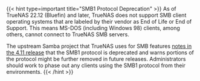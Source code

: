 &NewLine;

{{< hint type=important title="SMB1 Protocol Deprecation" >}}
As of TrueNAS 22.12 (Bluefin) and later, TrueNAS does not support SMB client operating systems that are labeled by their vendor as End of Life or End of Support.
This means MS-DOS (including Windows 98) clients, among others, cannot connect to TrueNAS SMB servers.

The upstream Samba project that TrueNAS uses for SMB features [notes in the 4.11 release](https://www.samba.org/samba/history/samba-4.11.0.html) that the SMB1 protocol is deprecated and warns portions of the protocol might be further removed in future releases.
Administrators should work to phase out any clients using the SMB1 protocol from their environments.
{{< /hint >}}

